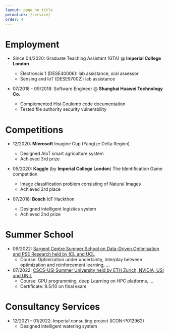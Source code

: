 ```yaml
---
layout: page_no_title
permalink: /service/
order: 4
---
```


# Employment
* Since 04/2020: Graduate Teaching Assistant (GTA) @ **Imperial College London**
	- Electroncis 1 (DESE40006): lab assistance, oral assessor
	- Sensing and IoT (DESE97002): lab assistance

* 07/2018 - 09/2018: Software Engineer @ **Shanghai Huawei Technology Co.** 
	-  Complemented Hisi Coulomb code documentation
	-  Tested file authority security vulnerability

# Competitions
* 12/2020: **Microsoft** Imagine Cup (Yangtze Delta Region)
	- Designed AIoT smart agriculture system
	- Achieved 3rd prize
	
* 05/2020: **Kaggle** (by **Imperial College London**) The Identification Game competition
	- Image classification problem consisting of Natural Images
	- Achieved 2rd place

* 07/2018: **Bosch** IoT Hackthon  
	- Designed intelligent logistics system
	- Achieved 2nd prize

# Summer School
* 09/2022: [Sargent Centre Summer School on Data-Driven Optimisation and PSE Research held by ICL and UCL](https://www.imperial.ac.uk/events/148180/sargent-centre-summer-school-and-pse-research-day/)
	- Course: Optimization under uncertainty, Interplay between optimization and reinforcement learning, ...
* 07/2022: [CSCS-USI Summer University held by ETH Zurich, NVIDIA, USI and UNIL](https://www.cscs.ch/events/upcoming-events/event-detail/summer-university-2022-on-effective-high-performance-computing-and-data-analytics/)
	- Course: GPU programming, deep Learning on HPC platforms, ...
	- Certificate: 9.5/10 on final exam

# Consultancy Services
* 12/2021 - 01/2022: Imperial consulting project (ICON-P012962)  
	- Designed intelligent watering system
